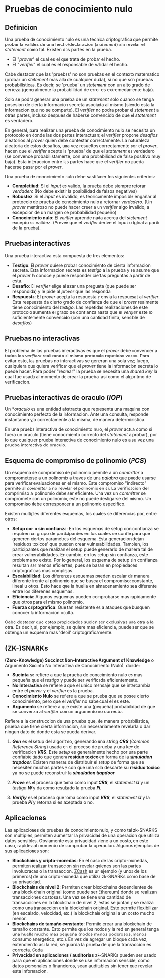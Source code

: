 # Pruebas de conocimiento nulo

## Definicion
Una prueba de conocimiento nulo es una tecnica criptografica que permite probar la validez de una hecho/declaracion (_statement_) sin revelar el _statement_ como tal. Existen dos partes en la prueba. 
- El "_prover_" el cual es el que trata de probar el hecho.
- El "_verifier_" el cual es el responsable de validar el hecho.

Cabe destacar que las 'pruebas' no son pruebas en el contexto matematico (probar un _statement_ mas alla de cualquier duda), si no que son pruebas probabilisticas. Es decir, se 'prueba' un _statement_ con un alto grado de certeza (generalmente la probabilidad de error es extremedamente baja).

Solo se podra generar una prueba de un _statement_ solo cuando se tenga posesion de cierta informacion secreta asociada al mismo (siendo esta la informacion que no se comparte). El _verifier_ no podra probar el _statement_ a otras partes, incluso despues de haberse convencido de que el _statement_ es verdadero. 

En general, para realizar una prueba de conocimiento nulo se necesita un protocolo en donde las dos partes interactuan; el _verifier_ propone _desafios_ aleatorios al _prover_ quien debe contestar correctamente. La naturaleza aleatoria de estos desafios, una vez resueltos correctamente por el _prover_, hacen que el _verifier_ acepte la 'prueba' de que el _statement_ es verdadero (se convence probabilistamente, con una probabilidad de falso positivo muy baja). Esta interaccion entre las partes hace que el _verifier_ no pueda hacerse pasar por el _prover_.

Una prueba de conocimiento nulo debe sastifacer los siguientes criterios:
- **Completitud**: Si el _input_ es valido, la prueba debe siempre retorar _verdadero_ (No debe existir la posibilidad de falsos negativos)
- **Robustez**: Si el _input_ es invalido, es teoricamente imposible engañar al protocolo de prueba de conocimiento nulo a retornar _verdadero_. (Un _prover_ mentiroso no puede hacer creer a un _verifier_ algo invalido, a excepcion de un margen de probabilidad pequeño)
- **Conocimiento nulo**: El _verifier_ aprende nada acerca del _statement_ excepto su validez. (Prevee que el _verifier_ derive el input original a partir de la prueba).

## Pruebas interactivas
Una prueba interactiva esta compuesta de tres elementos: 
- **Testigo**: El _prover_ quiere probar conocimiento de cierta informacion secreta. Esta informacion secreta es _testigo_ a la prueba y se asume que el _prover_ la conoce y puede responder ciertas preguntas a partir de esta. 
- **Desafio**: El _verifier_ elige al azar una pregunta (que puede ser respondida) y le pide al _prover_ que las responda
- **Respuesta**: El _prover_ acepta la respuesta y envia la respuesat al _verifier_. Esta respuesta da cierto grado de confianza de que el _prover_ realmente tiene conocimiento del _testigo_. Las repetidas realizaciones de este protocolo aumenta el grado de confianza hasta que el _verifier_ este lo suficientemente convencido (con una cantidad finita, sensible de _desafios_)

## Pruebas no interactivas
El problema de las pruebas interactivas es que el _prover_ debe convencer a todos los _verifiers_ realizando el mismo protocolo repetidas veces. Para evitar esto, las pruebas no interactivas se generan una sola vez; luego, cualquiera que quiera verificar que el _prover_ tiene la informacion secreta lo puede hacer. Para poder "recrear" la prueba se necesita una _shared key_ la cual fue usada al momento de crear la prueba, asi como el algoritmo de verificacion. 

## Pruebas interactivas de oraculo (_IOP_)
Un **oraculo* es una entidad abstracta que representa una maquina con conocimiento perfecto de la informacion. Ante una consulta, responde instantanea y/o correctamente a la misma, de manera deterministica. 

En una prueba interactiva de conocimiento nulo, el _prover_ actua como si fuera un oraculo (tiene conocimiento correcto del _statement_ a probar), por lo que cualquier prueba interactiva de conocimiento nulo es a su vez una prueba interactiva de oraculo.

## Esquema de compromiso de polinomio (_PCS_)
Un esquema de compromiso de polinomio permite a un _committer_ a comprometerse a un polinomio a traves de una _palabra_ que puede usarse para verificar evaluaciones en el mismo. Este compromiso "indirecto" permite al _committer_ a no revelar el polinomio en si. La verificacion del comprimiso al polinomio debe ser eficiente. 
Una vez un _committer_ se compromete con un polinomio, este no puede desligarse del mismo. Un compromiso debe corresponder a un polinomio especifico.

Existen multiples diferentes esquemas, los cuales se diferencias por, entre otros:
- **Setup con o sin confianza**: En los esquemas de setup con confianza se requiren un grupo de participantes en los cuales se confie para que generen ciertos parametros del esquema. Esta generacion dejan 'residuos toxicos' que pueden crear vulnerabilidades. Tambien, los participantes que realizan el setup puede generarlo de manera tal de crear vulnerabilidades. En cambio, en los setup sin confianza, este problema no existe. Por lo general, los esquema de setup sin confianza resultan ser menos eficientes, pues se basan en propiedades criptograficas mas complejas.
- **Escalabilidad**: Los diferentes esquemas pueden escalar de manera diferente frente al polinomio que se busca el compromiso: constante, lineal u otros. Esto hace que la huella en almacenamiento sea diferente entre los diferenes esquemas. 
- **Eficiencia**: Algunos esquemas pueden comprobarse mas rapidamente que otros para el mismo polinomio.
- **Fuerza criptografica**: Que tan resistente es a ataques que busquen conocer la informacion oculta.

Cabe destacar que estas propiedades suelen ser exclusivas una otra a la otra. Es decir, si, por ejemplo, se quiere mas eficiencia, puede ser que se obtenga un esquema mas 'debil' criptograficamente. 

## (ZK-)SNARKs
**(Zero-Knowledge) Succinct Non-Interactive Argument of Knowledge** o Argumento Sucinto No Interactiva de Conocimiento (Nulo), donde:
- **Sucinta** se refiere a que la prueba de conocimiento nulo es mas pequeña que el _testigo_ y puede ser verificada eficientemente.
- **No Interactiva** se refiere a que el unico mensaje que se intercambia entre el _prover_ y el _verifier_ es la prueba.
- **Conocimiento Nulo** se refiere a que se prueba que se posee cierto conocimiento, pero que el _verifier_ no sabe cual el es este.
- **Argumento** se refiere a que existe una (pequeña) probabilidad de que se convenza al _verifier_ con un argumento no correcto. 

Refiere a la construccion de una prueba que, de manera probabilistica, prueba que tiene cierta informacion, sin necesariamente revelarla o dar ningun dato de donde esta se pueda derivar.


1. **_Gen_** es el setup del algoritmo, generando una _string_ **_CRS_** (_Common Reference String_) usada en el proceso de prueba y una key de verificacion **_VRS_**. Este _setup_ es generalmente hecho por una parte confiable dado que genera **residuo toxico** en forma de la **_simulation trapdoor_**. Existen maneras de distribuir el _setup_ de forma que se necesiten muchas partes y con que una sola descarte su **residuo toxico** ya no se puede reconstruir la **_simulation trapdoor_**

1. **_Prove_** es el proceso que toma como input **_CRS_**, el _statement_ **_U_** y un _testigo_ **_W_** y da como resultado la prueba **_Pi_**.

1. **_Verifiy_** es el proceso que toma como input **_VRS_**, el _statement_ **_U_** y la prueba **_Pi_** y retorna si es aceptada o no.


## Aplicaciones
Las aplicaciones de pruebas de conocimiento nulo, y como tal zk-SNARKS son multiples; permiten aumentar la privacidad de una operacion que utiliza datos sensibles. Obviamente esta privacidad viene a un costo, en este caso, rapidez al momento de comprobar la operacion. Algunos ejemplos de sus aplicaciones son:
- **Blockchains y cripto-monedas**: En el caso de las cripto-monedas, permiten realizar transaccion sin revelar quienes son las partes involucradas o la transaccion. [ZCash](https://z.cash/learn/what-are-zk-snarks/) es un ejemplo (y unos de los primeros) de una cripto-moneda que utiliza zk-SNARKs como base de su privacidad. 
- **Blockchains de nivel 2**: Permiten crear blockchains dependientes de una block-chain original (como puede ser Ethereum) donde se realizan transacciones costosas. Una vez se tiene una cantidad de transacciones en la blockchain de nivel 2, estas se juntan y se realiza como una transaccion en la blockchain original. Esto permite flexibilizar (en escalado, velocidad, etc.) la blockchain original a un costo mucho menor.
- **Blockchains de tamaño constante**: Permite crear una blockchain de tamaño constante. Esto permite que los nodos y la red en general tenga una huella mucho mas pequeña (nodos menos poderosos, menos consumo energetico, etc.). En vez de agregar un bloque cada vez, extendiendo asi la red, se guarda la prueba de que la transaccion es correcta. [Coda](https://codaprotocol.com/docs/)
- **Privacidad en aplicaciones / auditorias** zk-SNARKs pueden ser usado para que en aplicaciones donde se use informacion sensible, como datos personales o financieros, sean auditables sin tener que revelar esta informacion.  